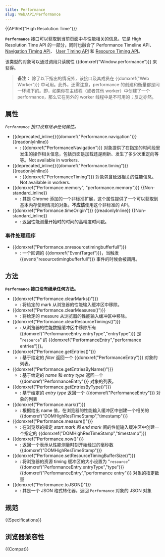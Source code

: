 ```yaml
---
title: Performance
slug: Web/API/Performance
---
```


{{APIRef("High Resolution Time")}}

**`Performance`** 接口可以获取到当前页面中与性能相关的信息。它是 High Resolution Time API 的一部分，同时也融合了 Performance Timeline API、[Navigation Timing API](/zh-CN/docs/Web/API/Navigation_timing_API)、 [User Timing API](/zh-CN/docs/Web/API/User_Timing_API) 和 [Resource Timing API](/zh-CN/docs/Web/API/Resource_Timing_API)。

该类型的对象可以通过调用只读属性 {{domxref("Window.performance")}} 来获得。

> **备注：** 除了以下指出的情况外，该接口及其成员在 {{domxref("Web Worker")}} 中可用。此外，还需注意，performance 的创建和衡量都是同一环境下的。即，如果你在主线程（或者其他 worker）中创建了一个 performance，那么它在另外的 worker 线程中是不可用的；反之亦然。

## 属性

_`Performance` 接口没有继承任何属性。_

- {{deprecated_inline}}{{domxref("Performance.navigation")}} {{readonlyInline}}
  - : {{domxref("PerformanceNavigation")}} 对象提供了在指定的时间段里发生的操作相关信息，包括页面是加载还是刷新、发生了多少次重定向等等。Not available in workers.
- {{deprecated_inline}}{{domxref("Performance.timing")}} {{readonlyInline}}
  - : {{domxref("PerformanceTiming")}} 对象包含延迟相关的性能信息。Not available in workers.
- {{domxref("Performance.memory", "performance.memory")}} {{Non-standard_inline}}
  - : 其是 Chrome 添加的一个非标准扩展，这个属性提供了一个可以获取到基本内存使用情况的对象。**不应该**使用这个非标准的 API。
- {{domxref("Performance.timeOrigin")}} {{readonlyInline}} {{Non-standard_inline}}
  - : 返回性能测量开始时的时间的高精度时间戳。

### 事件处理程序

- {{domxref("Performance.onresourcetimingbufferfull")}}
  - : 一个回调的 {{domxref("EventTarget")}}，当触发 {{event("resourcetimingbufferfull")}} 事件的时候会被调用。

## 方法

**`Performance` 接口没有继承任何方法。**

- {{domxref("Performance.clearMarks()")}}
  - : 将给定的 mark 从浏览器的性能输入缓冲区中移除。
- {{domxref("Performance.clearMeasures()")}}
  - : 将给定的 measure 从浏览器的性能输入缓冲区中移除。
- {{domxref("Performance.clearResourceTimings()")}}
  - : 从浏览器的性能数据缓冲区中移除所有 {{domxref("PerformanceEntry.entryType","entryType")}} 是 "`resource`" 的 {{domxref("PerformanceEntry","performance entries")}}。
- {{domxref("Performance.getEntries()")}}
  - : 基于给定的 _filter_ 返回一个 {{domxref("PerformanceEntry")}} 对象的列表。
- {{domxref("Performance.getEntriesByName()")}}
  - : 基于给定的 _name_ 和 _entry type_ 返回一个 {{domxref("PerformanceEntry")}} 对象的列表。
- {{domxref("Performance.getEntriesByType()")}}
  - : 基于给定的 _entry type_ 返回一个 {{domxref("PerformanceEntry")}} 对象的列表
- {{domxref("Performance.mark()")}}
  - : 根据给出 name 值，在浏览器的性能输入缓冲区中创建一个相关的{{domxref("DOMHighResTimeStamp","timestamp")}}
- {{domxref("Performance.measure()")}}
  - : 在浏览器的指定 _start mark 和 end mark_ 间的性能输入缓冲区中创建一个指定的 {{domxref("DOMHighResTimeStamp","timestamp")}}
- {{domxref("Performance.now()")}}
  - : 返回一个表示从性能测量时刻开始经过的毫秒数 {{domxref("DOMHighResTimeStamp")}}
- {{domxref("Performance.setResourceTimingBufferSize()")}}
  - : 将浏览器的资源 timing 缓冲区的大小设置为 "`resource`" {{domxref("PerformanceEntry.entryType","type")}} {{domxref("PerformanceEntry","performance entry")}} 对象的指定数量
- {{domxref("Performance.toJSON()")}}
  - : 其是一个 JSON 格式转化器，返回 `Performance` 对象的 JSON 对象

## 规范

{{Specifications}}

## 浏览器兼容性

{{Compat}}

